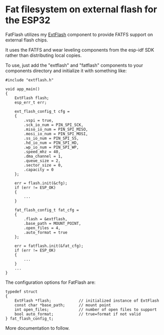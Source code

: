 # Fat filesystem on external flash for the ESP32
FatFlash utilizes my [ExtFlash](https://github.com/lllucius/esp32_extflash)
component to provide FATFS support on external flash chips.

It uses the FATFS and wear leveling components from the esp-idf SDK rather
than distributing local copies.

To use, just add the "extflash" and "fatflash" components to your
components directory and initialize it with something like:

```
#include "extflash.h"

void app_main()
{
    ExtFlash flash;
    esp_err_t err;

    ext_flash_config_t cfg =
    {
        .vspi = true,
        .sck_io_num = PIN_SPI_SCK,
        .miso_io_num = PIN_SPI_MISO,
        .mosi_io_num = PIN_SPI_MOSI,
        .ss_io_num = PIN_SPI_SS,
        .hd_io_num = PIN_SPI_HD,
        .wp_io_num = PIN_SPI_WP,
        .speed_mhz = 40,
        .dma_channel = 1,
        .queue_size = 2,
        .sector_size = 0,
        .capacity = 0
    };

    err = flash.init(&cfg);
    if (err != ESP_OK)
    {
        ...
    }

    fat_flash_config_t fat_cfg =
    {
        .flash = &extflash,
        .base_path = MOUNT_POINT,
        .open_files = 4,
        .auto_format = true
    };

    err = fatflash.init(&fat_cfg);
    if (err != ESP_OK)
    {
        ...
    }
    ...
}
```

The configuration options for FatFlash are:

```
typedef struct
{
    ExtFlash *flash;            // initialized instance of ExtFlash
    const char *base_path;      // mount point
    int open_files;             // number of open files to support
    bool auto_format;           // true=format if not valid
} fat_flash_config_t;
```

More documentation to follow.

